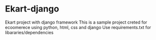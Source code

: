 # Ekart-django
Ekart project with django framework
This is a sample project creted for ecoomerece using python, html, css and django 
Use requirements.txt for libararies/dependencies 
